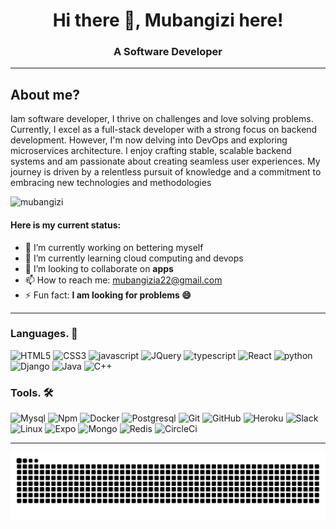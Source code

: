 <h1 align="center">Hi there 👋, Mubangizi here!</h1>
<h3 align="center">A Software Developer</h3>

---
## About me?
Iam software developer, I thrive on challenges and love solving problems. Currently, I excel as a full-stack developer with a strong focus on backend development. However, I'm now delving into DevOps and exploring microservices architecture. I enjoy crafting stable, scalable backend systems and am passionate about creating seamless user experiences. My journey is driven by a relentless pursuit of knowledge and a commitment to embracing new technologies and methodologies
<p align="left"> <img src="https://komarev.com/ghpvc/?username=mubangizi&label=Views&color=blue&style=plastic" alt="mubangizi" /> </p>
  
#### Here is my current status:
- 🔭 I’m currently working on bettering myself
- 🌱 I’m currently learning cloud computing and devops
- 👯 I’m looking to collaborate on **apps**
- 📫 How to reach me: mubangizia22@gmail.com
- ⚡ Fun fact: **I am looking for problems 😄**

---
### Languages. 🚧 

![HTML5](https://icongr.am/devicon/html5-original.svg?size=50&color=currentColor)
![CSS3](https://icongr.am/devicon/css3-original.svg?size=50&color=currentColor)
![javascript](https://icongr.am/devicon/javascript-original.svg?size=50&color=currentColor)
![JQuery](https://icongr.am/devicon/jquery-original-wordmark.svg?size=50&color=currentColor)
![typescript](https://icongr.am/devicon/typescript-original.svg?size=50&color=currentColor)
![React](https://icongr.am/devicon/react-original.svg?size=50&color=currentColor)
![python](https://icongr.am/devicon/python-original.svg?size=50&color=currentColor)
![Django](https://icongr.am/devicon/django-original.svg?size=50&color=currentColor)
![Java](https://icongr.am/devicon/java-original.svg?size=50&color=currentColor)
![C++](https://icongr.am/devicon/cplusplus-original.svg?size=50&color=currentColor)



### Tools. 🛠 

![Mysql](https://icongr.am/devicon/mysql-original-wordmark.svg?size=50&color=currentColor)
![Npm](https://icongr.am/devicon/npm-original-wordmark.svg?size=50&color=currentColor)
![Docker](https://icongr.am/devicon/docker-original-wordmark.svg?size=50&color=currentColor)
![Postgresql](https://icongr.am/devicon/postgresql-original.svg?size=50&color=currentColor)
![Git](https://icongr.am/devicon/git-original.svg?size=50&color=currentColor)
![GitHub](https://icongr.am/devicon/github-original.svg?size=50&color=currentColor)
![Heroku](https://icongr.am/devicon/heroku-original.svg?size=50&color=currentColor)
![Slack](https://icongr.am/devicon/slack-original.svg?size=50&color=currentColor)
![Linux](https://icongr.am/devicon/linux-original.svg?size=50&color=currentColor)
![Expo](https://icongr.am/simple/expo.svg?size=47&color=2b2e40&colored=false)
![Mongo](https://icongr.am/devicon/mongodb-original-wordmark.svg?size=50&color=currentColor)
![Redis](https://icongr.am/devicon/redis-original-wordmark.svg?size=50&color=currentColor)
![CircleCi](https://icongr.am/simple/circleci.svg?size=50&color=currentColor&colored=false)

---
<!--
<a>
<img align="left" src="https://github-readme-stats.vercel.app/api/top-langs/?username=mubangizi&theme=dark&hide=html,dockerfile" alt="francislagares" />
</a>

[![Mubangizi's github stats](https://github-readme-stats.vercel.app/api?username=mubangizi&show_icons=true&theme=algolia)](https://github.com/mubangizi)
--> 

<!--
<a href="https://mubangiziallan.netlify.app/" target="_blank">
  <img
    src="https://render.gitanimals.org/lines/Mubangizi"
    width="100%"
    height="180"
  />
</a>
-->
<picture>
  <source media="(prefers-color-scheme: dark)" srcset="https://raw.githubusercontent.com/Mubangizi/Mubangizi/output/github-contribution-grid-snake-dark.svg">
  <source media="(prefers-color-scheme: light)" srcset="https://raw.githubusercontent.com/Mubangizi/Mubangizi/output/github-contribution-grid-snake.svg">
  <img alt="github contribution grid snake animation" src="https://raw.githubusercontent.com/Mubangizi/Mubangizi/output/github-contribution-grid-snake.svg">
</picture>

